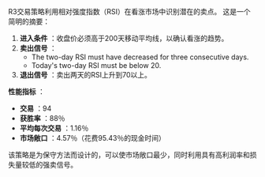 R3交易策略利用相对强度指数（RSI）在看涨市场中识别潜在的卖点。 这是一个简明的摘要：

1. **进入条件** ：收盘价必须高于200天移动平均线，以确认看涨的趋势。
2. **卖出信号** ：
   - The two-day RSI must have decreased for three consecutive days.
   - Today's two-day RSI must be below 20.
3. **退出信号** ：卖出两天的RSI上升到70以上。

 **性能指标** ：
- **交易** ：94
- **获胜率** ：88％
- **平均每次交易** ：1.16％
- **市场敞口** ：4.57％（花费95.43％的现金时间）

该策略是为保守方法而设计的，可以使市场敞口最少，同时利用具有高利润率和损失量较低的强卖信号。